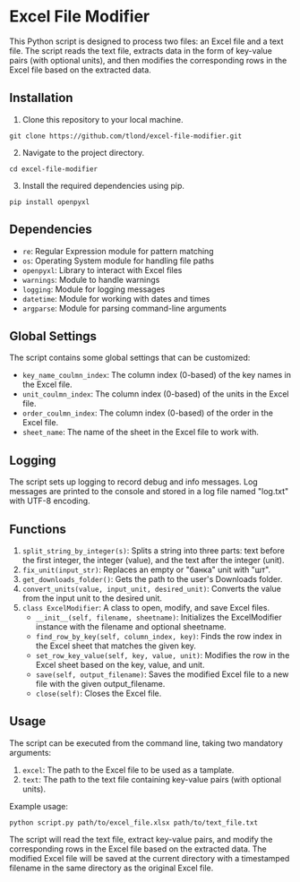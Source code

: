 # Excel File Modifier

This Python script is designed to process two files: an Excel file and a text file. The script reads the text file, extracts data in the form of key-value pairs (with optional units), and then modifies the corresponding rows in the Excel file based on the extracted data.

## Installation

1. Clone this repository to your local machine.

```
git clone https://github.com/tlond/excel-file-modifier.git
```
2. Navigate to the project directory.

```
cd excel-file-modifier
```

3. Install the required dependencies using pip.

```
pip install openpyxl
```
## Dependencies

- `re`: Regular Expression module for pattern matching
- `os`: Operating System module for handling file paths
- `openpyxl`: Library to interact with Excel files
- `warnings`: Module to handle warnings
- `logging`: Module for logging messages
- `datetime`: Module for working with dates and times
- `argparse`: Module for parsing command-line arguments

## Global Settings

The script contains some global settings that can be customized:

- `key_name_coulmn_index`: The column index (0-based) of the key names in the Excel file.
- `unit_coulmn_index`: The column index (0-based) of the units in the Excel file.
- `order_coulmn_index`: The column index (0-based) of the order in the Excel file.
- `sheet_name`: The name of the sheet in the Excel file to work with.

## Logging

The script sets up logging to record debug and info messages. Log messages are printed to the console and stored in a log file named "log.txt" with UTF-8 encoding.

## Functions

1. `split_string_by_integer(s)`: Splits a string into three parts: text before the first integer, the integer (value), and the text after the integer (unit).
2. `fix_unit(input_str)`: Replaces an empty or "банка" unit with "шт".
3. `get_downloads_folder()`: Gets the path to the user's Downloads folder.
4. `convert_units(value, input_unit, desired_unit)`: Converts the value from the input unit to the desired unit.
5. `class ExcelModifier`: A class to open, modify, and save Excel files.
   - `__init__(self, filename, sheetname)`: Initializes the ExcelModifier instance with the filename and optional sheetname.
   - `find_row_by_key(self, column_index, key)`: Finds the row index in the Excel sheet that matches the given key.
   - `set_row_key_value(self, key, value, unit)`: Modifies the row in the Excel sheet based on the key, value, and unit.
   - `save(self, output_filename)`: Saves the modified Excel file to a new file with the given output_filename.
   - `close(self)`: Closes the Excel file.

## Usage

The script can be executed from the command line, taking two mandatory arguments:

1. `excel`: The path to the Excel file to be used as a tamplate.
2. `text`: The path to the text file containing key-value pairs (with optional units).

Example usage:

```
python script.py path/to/excel_file.xlsx path/to/text_file.txt
```

The script will read the text file, extract key-value pairs, and modify the corresponding rows in the Excel file based on the extracted data. The modified Excel file will be saved at the current directory with a timestamped filename in the same directory as the original Excel file.